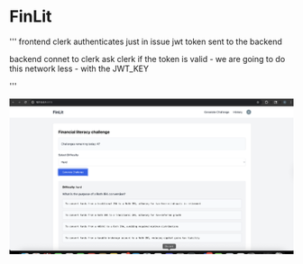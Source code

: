 # FinLit

 ''' 
 frontend
    clerk authenticates just in
    issue jwt token
    sent to the backend 

backend 
    connet to clerk
    ask clerk if the token is valid - we are going to do this network less - with the JWT_KEY


 ''' 

 ![Demo](image.png)